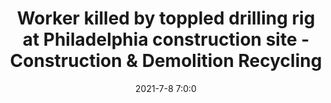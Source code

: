 ---
"title": "Worker killed by toppled drilling rig at Philadelphia construction site - Construction &amp; Demolition Recycling"
"date": "2021-7-8 7:0:0"
"feed_name": "GOOGLENEWS"
"feed_website": "https://news.google.com/search?q=drilling%2Bincident&hl=en-US&gl=US&ceid=US:en"
"feed_rss": "https://news.google.com/rss/search?q=drilling%2Bincident&hl=en-US&gl=US&ceid=US:en"
"link": "https://www.cdrecycler.com/article/worker-killed-by-toppled-drilling-rig-philadelphia/"
"file": "_posts/1-1-2021-10a3fd93ea1db1480c1f4a0064096cbe0abc1380.md"
"accident": "1"
"drilling": "1"
---